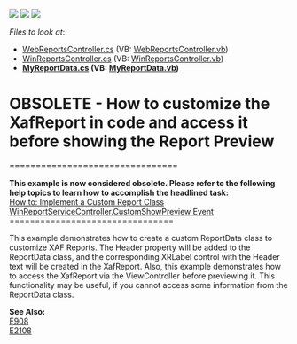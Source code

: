 <!-- default badges list -->
![](https://img.shields.io/endpoint?url=https://codecentral.devexpress.com/api/v1/VersionRange/134575949/11.2.5%2B)
[![](https://img.shields.io/badge/Open_in_DevExpress_Support_Center-FF7200?style=flat-square&logo=DevExpress&logoColor=white)](https://supportcenter.devexpress.com/ticket/details/E1421)
[![](https://img.shields.io/badge/📖_How_to_use_DevExpress_Examples-e9f6fc?style=flat-square)](https://docs.devexpress.com/GeneralInformation/403183)
<!-- default badges end -->
<!-- default file list -->
*Files to look at*:

* [WebReportsController.cs](./CS/DXExample.Module.Web/WebReportsController.cs) (VB: [WebReportsController.vb](./VB/DXExample.Module.Web/WebReportsController.vb))
* [WinReportsController.cs](./CS/DXExample.Module.Win/WinReportsController.cs) (VB: [WinReportsController.vb](./VB/DXExample.Module.Win/WinReportsController.vb))
* **[MyReportData.cs](./CS/DXExample.Module/MyReportData.cs) (VB: [MyReportData.vb](./VB/DXExample.Module/MyReportData.vb))**
<!-- default file list end -->
# OBSOLETE - How to customize the XafReport in code and access it before showing the Report Preview


<p><strong>================================</strong></p><p><strong>This example is now considered obsolete. Please refer to the following help topics to learn how to accomplish the headlined task:</strong><br />
<a href="http://documentation.devexpress.com/#Xaf/CustomDocument3243"><u>How to: Implement a Custom Report Class</u></a><u><br />
</u><a href="http://documentation.devexpress.com/#Xaf/DevExpressExpressAppReportsWinWinReportServiceController_CustomShowPreviewtopic"><u>WinReportServiceController.CustomShowPreview Event</u></a><br />
================================</p><p>This example demonstrates how to create a custom ReportData class to customize XAF Reports. The Header property will be added to the ReportData class, and the corresponding XRLabel control with the Header text will be created in the XafReport. Also, this example demonstrates how to access the XafReport via the ViewController before previewing it. This functionality may be useful, if you cannot access some information from the ReportData class.</p><p><strong>See Also:</strong><br />
<a href="https://www.devexpress.com/Support/Center/p/E908">E908</a><br />
<a href="https://www.devexpress.com/Support/Center/p/E2108">E2108</a></p>

<br/>


